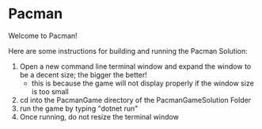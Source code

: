 # Pacman

Welcome to Pacman!

Here are some instructions for building and running the Pacman Solution:

1. Open a new command line terminal window and expand the window to be a decent size; the bigger the better!
    - this is because the game will not display properly if the window size is too small
2. cd into the PacmanGame directory of the PacmanGameSolution Folder
3. run the game by typing "dotnet run"
4. Once running, do not resize the terminal window
